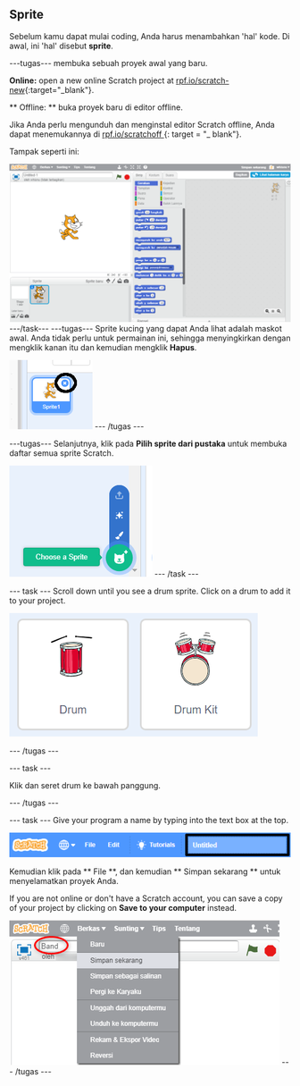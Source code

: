 ## Sprite

Sebelum kamu dapat mulai coding, Anda harus menambahkan 'hal' kode. Di awal, ini 'hal' disebut **sprite**.

\---tugas\--- membuka sebuah proyek awal yang baru.

**Online:** open a new online Scratch project at [rpf.io/scratch-new](http://rpf.io/scratch-new){:target="_blank"}.

** Offline: ** buka proyek baru di editor offline.

Jika Anda perlu mengunduh dan menginstal editor Scratch offline, Anda dapat menemukannya di [ rpf.io/scratchoff ](http://rpf.io/scratchoff) {: target = "_ blank"}.

Tampak seperti ini:

![screenshot](images/band-scratch.png) \---/task\--- \---tugas\--- Sprite kucing yang dapat Anda lihat adalah maskot awal. Anda tidak perlu untuk permainan ini, sehingga menyingkirkan dengan mengklik kanan itu dan kemudian mengklik **Hapus**.

![screenshot](images/band-delete-annotated.png) \--- /tugas \---

\---tugas\--- Selanjutnya, klik pada **Pilih sprite dari pustaka** untuk membuka daftar semua sprite Scratch.

![screenshot](images/band-sprite-library.png) \--- /task \---

\--- task \--- Scroll down until you see a drum sprite. Click on a drum to add it to your project.

![screenshot](images/band-sprite-drum.png)

\--- /tugas \---

\--- task \---

Klik dan seret drum ke bawah panggung.

\--- /tugas \---

\--- task \--- Give your program a name by typing into the text box at the top.

![nama](images/band-name-annotated.png)

Kemudian klik pada ** File **, dan kemudian ** Simpan sekarang ** untuk menyelamatkan proyek Anda.

If you are not online or don't have a Scratch account, you can save a copy of your project by clicking on **Save to your computer** instead.

![screenshot](images/band-save.png) \--- /tugas \---